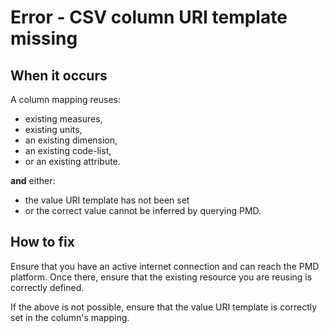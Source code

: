 # Error - CSV column URI template missing

## When it occurs

A column mapping reuses:

* existing measures,
* existing units,
* an existing dimension,
* an existing code-list,
* or an existing attribute.

**and** either:

* the value URI template has not been set
* or the correct value cannot be inferred by querying PMD.

## How to fix

Ensure that you have an active internet connection and can reach the PMD platform. Once there, ensure that the existing resource you are reusing is correctly defined.

If the above is not possible, ensure that the value URI template is correctly set in the column's mapping.

<!-- TODO: Link to somewhere which helps the user define CSV Column URI templates. -->

<!-- TODO: Link to some document discussing why we query PMD for certain information and where PMD lives. -->
